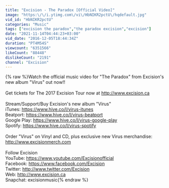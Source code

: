 ```yaml
---
title: "Excision - The Paradox [Official Video]"
image: "https:\/\/i.ytimg.com\/vi\/HbNIKR2pctU\/hqdefault.jpg"
vid_id: "HbNIKR2pctU"
categories: "Music"
tags: ["excision the paradox","the paradox excision","excision"]
date: "2021-11-14T04:44:23+03:00"
vid_date: "2016-12-05T18:44:34Z"
duration: "PT4M54S"
viewcount: "6351566"
likeCount: "88448"
dislikeCount: "2191"
channel: "Excision"
---
```

{% raw %}Watch the official music video for &quot;The Paradox&quot; from Excision's new album &quot;Virus&quot; out now!! <br /><br />Get tickets for The 2017 Excision Tour now at <a rel="nofollow" target="blank" href="http://www.excision.ca">http://www.excision.ca</a><br /><br />Stream/Support/Buy Excision's new album &quot;Virus&quot; <br />iTunes: <a rel="nofollow" target="blank" href="https://www.hive.co/l/virus-itunes">https://www.hive.co/l/virus-itunes</a><br />Beatport: <a rel="nofollow" target="blank" href="https://www.hive.co/l/virus-beatport">https://www.hive.co/l/virus-beatport</a><br />Google Play: <a rel="nofollow" target="blank" href="https://www.hive.co/l/virus-google-play">https://www.hive.co/l/virus-google-play</a><br />Spotify: <a rel="nofollow" target="blank" href="https://www.hive.co/l/virus-spotify">https://www.hive.co/l/virus-spotify</a><br /><br />Order &quot;Virus&quot; on Vinyl and CD, plus exclusive new Virus merchandise:<br /><a rel="nofollow" target="blank" href="http://www.excisionmerch.com">http://www.excisionmerch.com</a><br /><br />Follow Excision<br />YouTube: <a rel="nofollow" target="blank" href="https://www.youtube.com/Excisionofficial">https://www.youtube.com/Excisionofficial</a><br />Facebook: <a rel="nofollow" target="blank" href="https://www.facebook.com/Excision">https://www.facebook.com/Excision</a><br />Twitter: <a rel="nofollow" target="blank" href="http://www.twitter.com/Excision">http://www.twitter.com/Excision</a><br />Web: <a rel="nofollow" target="blank" href="http://www.excision.ca">http://www.excision.ca</a><br />Snapchat: excisionmusic{% endraw %}
